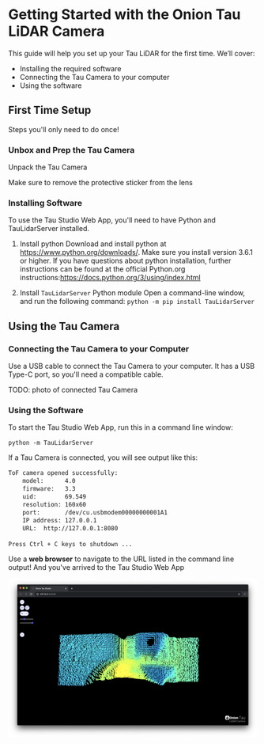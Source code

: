 # Getting Started with the Onion Tau LiDAR Camera

This guide will help you set up your Tau LiDAR for the first time. We’ll cover:

* Installing the required software
* Connecting the Tau Camera to your computer
* Using the software

## First Time Setup

Steps you'll only need to do once!

### Unbox and Prep the Tau Camera

Unpack the Tau Camera

Make sure to remove the protective sticker from the lens

### Installing Software

To use the Tau Studio Web App, you'll need to have Python and TauLidarServer installed.

1. Install python
Download and install python at https://www.python.org/downloads/. Make sure you install version 3.6.1 or higher. If you
have questions about python installation, further instructions can be found at the official Python.org instructions:https://docs.python.org/3/using/index.html

2. Install `TauLidarServer` Python module
Open a command-line window, and run the following command:
`python -m pip install TauLidarServer`

## Using the Tau Camera

### Connecting the Tau Camera to your Computer

Use a USB cable to connect the Tau Camera to your computer. It has a USB Type-C port, so you'll need a compatible cable.

TODO: photo of connected Tau Camera

### Using the Software

To start the Tau Studio Web App, run this in a command line window:

```
python -m TauLidarServer
```

If a Tau Camera is connected, you will see output like this:

```
ToF camera opened successfully:
    model:      4.0
    firmware:   3.3
    uid:        69.549
    resolution: 160x60
    port:       /dev/cu.usbmodem00000000001A1
    IP address: 127.0.0.1
    URL:  http://127.0.0.1:8080

Press Ctrl + C keys to shutdown ...
```

Use a **web browser** to navigate to the URL listed in the command line output! And you've arrived to the Tau Studio Web App

![Onion Tau Studio Web App](img/onion-tau-studio-00.png)
